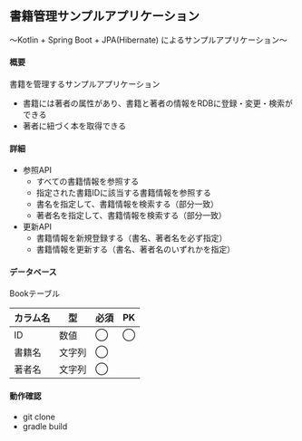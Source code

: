 ## 書籍管理サンプルアプリケーション
〜Kotlin + Spring Boot + JPA(Hibernate) によるサンプルアプリケーション〜

#### 概要
書籍を管理するサンプルアプリケーション
- 書籍には著者の属性があり、書籍と著者の情報をRDBに登録・変更・検索ができる
- 著者に紐づく本を取得できる

#### 詳細
- 参照API
  - すべての書籍情報を参照する
  - 指定された書籍IDに該当する書籍情報を参照する
  - 書名を指定して、書籍情報を検索する（部分一致）
  - 著者名を指定して、書籍情報を検索する（部分一致）
- 更新API
  - 書籍情報を新規登録する（書名、著者名を必ず指定）
  - 書籍情報を更新する（書名、著者名のいずれかを指定）

#### データベース
Bookテーブル

|カラム名  |型  |必須  |PK  |
|---|---|---|---|
|ID  |数値  |◯  |◯|
|書籍名  |文字列  |◯  ||
|著者名  |文字列  |◯  ||

#### 動作確認
- git clone
- gradle build
